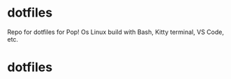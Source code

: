 # dotfiles
Repo for dotfiles for Pop! Os Linux build with Bash, Kitty terminal, VS Code, etc.
# dotfiles
